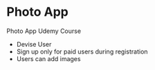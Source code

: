 # Photo App

Photo App Udemy Course

* Devise User
* Sign up only for paid users during registration
* Users can add images


